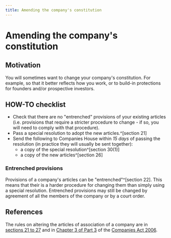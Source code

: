 ```yaml
---
title: Amending the company's constitution
---
```


# Amending the company's constitution

## Motivation
You will sometimes want to change your company's constitution. For example, so that it better reflects how you work, or to build-in protections for founders and/or prospective investors.

## HOW-TO checklist

* Check that there are no "entrenched" provisions of your existing articles (i.e. provisions that require a stricter procedure to change - if so, you will need to comply with that procedure).
* Pass a special resolution to adopt the new articles.^[section 21]
* Send the following to Companies House within *15 days* of passing the resolution (in practice they will usually be sent together):
    * a copy of the special resolution^[section 30(1)]
    * a copy of the new articles^[section 26]

### Entrenched provisions
Provisions of a company's articles can be "entrenched"^[section 22]. This means that their is a harder procedure for changing them than simply using a special resolution. Entrenched provisions may still be changed by agreement of all the members of the company or by a court order.

## References
The rules on altering the articles of association of a company are in [sections 21 to 27](http://www.legislation.gov.uk/ukpga/2006/46/part/3/chapter/2/crossheading/alteration-of-articles) and in [Chapter 3 of Part 3](http://www.legislation.gov.uk/ukpga/2006/46/part/3/chapter/3) of the [Companies Act 2006](http://www.legislation.gov.uk/ukpga/2006/46/contents).

